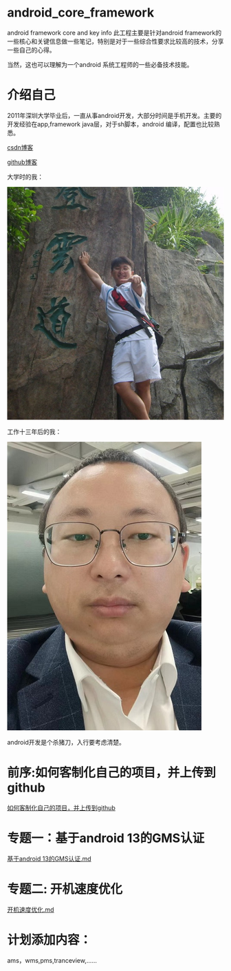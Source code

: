 # android_core_framework
android framework core and key info
此工程主要是针对android framework的一些核心和关键信息做一些笔记，特别是对于一些综合性要求比较高的技术，分享一些自己的心得。

当然，这也可以理解为一个android 系统工程师的一些必备技术技能。

# 介绍自己
2011年深圳大学毕业后，一直从事android开发，大部分时间是手机开发。主要的开发经验在app,framework java层，对于sh脚本，android 编译，配置也比较熟悉。

[csdn博客](https://blog.csdn.net/hfreeman2008)

[github博客](https://github.com/hfreeman2008)

大学时的我：

<img src=".\Images\2008年大学.JPG">

工作十三年后的我：

<img src=".\Images\2024年工作时的照片.jpg">

android开发是个杀猪刀，入行要考虑清楚。


# 前序:如何客制化自己的项目，并上传到github
[如何客制化自己的项目，并上传到github](./上传项目至github.md)

# 专题一：基于android 13的GMS认证
[基于android 13的GMS认证.md](./专题一_基于android_13的GMS认证/基于android_13的GMS认证.md)

# 专题二: 开机速度优化
[开机速度优化.md](./专题二_开机速度优化/开机速度优化.md)

# 计划添加内容：
ams，wms,pms,tranceview,......



